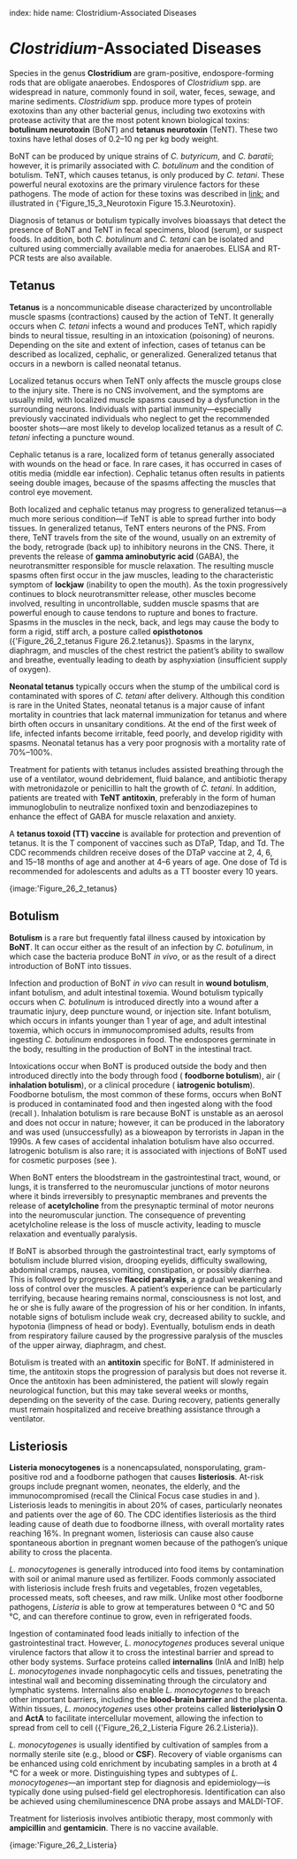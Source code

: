index: hide
name: Clostridium-Associated Diseases

#  *Clostridium*-Associated Diseases

Species in the genus  **Clostridium** are gram-positive, endospore-forming rods that are obligate anaerobes. Endospores of  *Clostridium* spp. are widespread in nature, commonly found in soil, water, feces, sewage, and marine sediments.  *Clostridium* spp. produce more types of protein exotoxins than any other bacterial genus, including two exotoxins with protease activity that are the most potent known biological toxins:  **botulinum neurotoxin** (BoNT) and  **tetanus neurotoxin** (TeNT). These two toxins have lethal doses of 0.2–10 ng per kg body weight.

BoNT can be produced by unique strains of  *C. butyricum*, and  *C. baratii*; however, it is primarily associated with  *C. botulinum* and the condition of botulism. TeNT, which causes tetanus, is only produced by  *C. tetani*. These powerful neural exotoxins are the primary virulence factors for these pathogens. The mode of action for these toxins was described in <link:> and illustrated in {'Figure_15_3_Neurotoxin Figure 15.3.Neurotoxin}.

Diagnosis of tetanus or botulism typically involves bioassays that detect the presence of BoNT and TeNT in fecal specimens, blood (serum), or suspect foods. In addition, both  *C. botulinum* and  *C. tetani* can be isolated and cultured using commercially available media for anaerobes. ELISA and RT-PCR tests are also available.

## Tetanus

 **Tetanus** is a noncommunicable disease characterized by uncontrollable muscle spasms (contractions) caused by the action of TeNT. It generally occurs when  *C. tetani* infects a wound and produces TeNT, which rapidly binds to neural tissue, resulting in an intoxication (poisoning) of neurons. Depending on the site and extent of infection, cases of tetanus can be described as localized, cephalic, or generalized. Generalized tetanus that occurs in a newborn is called neonatal tetanus.

Localized tetanus occurs when TeNT only affects the muscle groups close to the injury site. There is no CNS involvement, and the symptoms are usually mild, with localized muscle spasms caused by a dysfunction in the surrounding neurons. Individuals with partial immunity—especially previously vaccinated individuals who neglect to get the recommended booster shots—are most likely to develop localized tetanus as a result of  *C. tetani* infecting a puncture wound.

Cephalic tetanus is a rare, localized form of tetanus generally associated with wounds on the head or face. In rare cases, it has occurred in cases of otitis media (middle ear infection). Cephalic tetanus often results in patients seeing double images, because of the spasms affecting the muscles that control eye movement.

Both localized and cephalic tetanus may progress to generalized tetanus—a much more serious condition—if TeNT is able to spread further into body tissues. In generalized tetanus, TeNT enters neurons of the PNS. From there, TeNT travels from the site of the wound, usually on an extremity of the body, retrograde (back up) to inhibitory neurons in the CNS. There, it prevents the release of  **gamma aminobutyric acid** (GABA), the neurotransmitter responsible for muscle relaxation. The resulting muscle spasms often first occur in the jaw muscles, leading to the characteristic symptom of  **lockjaw** (inability to open the mouth). As the toxin progressively continues to block neurotransmitter release, other muscles become involved, resulting in uncontrollable, sudden muscle spasms that are powerful enough to cause tendons to rupture and bones to fracture. Spasms in the muscles in the neck, back, and legs may cause the body to form a rigid, stiff arch, a posture called  **opisthotonos** ({'Figure_26_2_tetanus Figure 26.2.tetanus}). Spasms in the larynx, diaphragm, and muscles of the chest restrict the patient’s ability to swallow and breathe, eventually leading to death by asphyxiation (insufficient supply of oxygen).

 **Neonatal tetanus** typically occurs when the stump of the umbilical cord is contaminated with spores of  *C. tetani* after delivery. Although this condition is rare in the United States, neonatal tetanus is a major cause of infant mortality in countries that lack maternal immunization for tetanus and where birth often occurs in unsanitary conditions. At the end of the first week of life, infected infants become irritable, feed poorly, and develop rigidity with spasms. Neonatal tetanus has a very poor prognosis with a mortality rate of 70%–100%.

Treatment for patients with tetanus includes assisted breathing through the use of a ventilator, wound debridement, fluid balance, and antibiotic therapy with metronidazole or penicillin to halt the growth of  *C. tetani*. In addition, patients are treated with  **TeNT antitoxin**, preferably in the form of human immunoglobulin to neutralize nonfixed toxin and benzodiazepines to enhance the effect of GABA for muscle relaxation and anxiety.

A  **tetanus toxoid (TT) vaccine** is available for protection and prevention of tetanus. It is the T component of vaccines such as DTaP, Tdap, and Td. The CDC recommends children receive doses of the DTaP vaccine at 2, 4, 6, and 15–18 months of age and another at 4–6 years of age. One dose of Td is recommended for adolescents and adults as a TT booster every 10 years.


{image:'Figure_26_2_tetanus}
        

## Botulism

 **Botulism** is a rare but frequently fatal illness caused by intoxication by  **BoNT**. It can occur either as the result of an infection by  *C. botulinum*, in which case the bacteria produce BoNT  *in vivo*, or as the result of a direct introduction of BoNT into tissues.

Infection and production of BoNT  *in vivo* can result in  **wound botulism**, infant botulism, and adult intestinal toxemia. Wound botulism typically occurs when  *C. botulinum* is introduced directly into a wound after a traumatic injury, deep puncture wound, or injection site. Infant botulism, which occurs in infants younger than 1 year of age, and adult intestinal toxemia, which occurs in immunocompromised adults, results from ingesting  *C. botulinum* endospores in food. The endospores germinate in the body, resulting in the production of BoNT in the intestinal tract.

Intoxications occur when BoNT is produced outside the body and then introduced directly into the body through food ( **foodborne botulism**), air ( **inhalation botulism**), or a clinical procedure ( **iatrogenic botulism**). Foodborne botulism, the most common of these forms, occurs when BoNT is produced in contaminated food and then ingested along with the food (recall ). Inhalation botulism is rare because BoNT is unstable as an aerosol and does not occur in nature; however, it can be produced in the laboratory and was used (unsuccessfully) as a bioweapon by terrorists in Japan in the 1990s. A few cases of accidental inhalation botulism have also occurred. Iatrogenic botulism is also rare; it is associated with injections of BoNT used for cosmetic purposes (see ).

When BoNT enters the bloodstream in the gastrointestinal tract, wound, or lungs, it is transferred to the neuromuscular junctions of motor neurons where it binds irreversibly to presynaptic membranes and prevents the release of  **acetylcholine** from the presynaptic terminal of motor neurons into the neuromuscular junction. The consequence of preventing acetylcholine release is the loss of muscle activity, leading to muscle relaxation and eventually paralysis.

If BoNT is absorbed through the gastrointestinal tract, early symptoms of botulism include blurred vision, drooping eyelids, difficulty swallowing, abdominal cramps, nausea, vomiting, constipation, or possibly diarrhea. This is followed by progressive  **flaccid paralysis**, a gradual weakening and loss of control over the muscles. A patient’s experience can be particularly terrifying, because hearing remains normal, consciousness is not lost, and he or she is fully aware of the progression of his or her condition. In infants, notable signs of botulism include weak cry, decreased ability to suckle, and hypotonia (limpness of head or body). Eventually, botulism ends in death from respiratory failure caused by the progressive paralysis of the muscles of the upper airway, diaphragm, and chest.

Botulism is treated with an  **antitoxin** specific for BoNT. If administered in time, the antitoxin stops the progression of paralysis but does not reverse it. Once the antitoxin has been administered, the patient will slowly regain neurological function, but this may take several weeks or months, depending on the severity of the case. During recovery, patients generally must remain hospitalized and receive breathing assistance through a ventilator.

## Listeriosis

 **Listeria monocytogenes** is a nonencapsulated, nonsporulating, gram-positive rod and a foodborne pathogen that causes  **listeriosis**. At-risk groups include pregnant women, neonates, the elderly, and the immunocompromised (recall the Clinical Focus case studies in  and ). Listeriosis leads to meningitis in about 20% of cases, particularly neonates and patients over the age of 60. The CDC identifies listeriosis as the third leading cause of death due to foodborne illness, with overall mortality rates reaching 16%. In pregnant women, listeriosis can cause also cause spontaneous abortion in pregnant women because of the pathogen’s unique ability to cross the placenta.

 *L. monocytogenes* is generally introduced into food items by contamination with soil or animal manure used as fertilizer. Foods commonly associated with listeriosis include fresh fruits and vegetables, frozen vegetables, processed meats, soft cheeses, and raw milk. Unlike most other foodborne pathogens,  *Listeria* is able to grow at temperatures between 0 °C and 50 °C, and can therefore continue to grow, even in refrigerated foods.

Ingestion of contaminated food leads initially to infection of the gastrointestinal tract. However,  *L. monocytogenes* produces several unique virulence factors that allow it to cross the intestinal barrier and spread to other body systems. Surface proteins called  **internalins** (InlA and InlB) help  *L. monocytogenes* invade nonphagocytic cells and tissues, penetrating the intestinal wall and becoming disseminating through the circulatory and lymphatic systems. Internalins also enable  *L. monocytogenes* to breach other important barriers, including the  **blood-brain barrier** and the placenta. Within tissues,  *L. monocytogenes* uses other proteins called  **listeriolysin O** and  **ActA** to facilitate intercellular movement, allowing the infection to spread from cell to cell ({'Figure_26_2_Listeria Figure 26.2.Listeria}).

 *L. monocytogenes* is usually identified by cultivation of samples from a normally sterile site (e.g., blood or  **CSF**). Recovery of viable organisms can be enhanced using cold enrichment by incubating samples in a broth at 4 °C for a week or more. Distinguishing types and subtypes of  *L. monocytogenes*—an important step for diagnosis and epidemiology—is typically done using pulsed-field gel electrophoresis. Identification can also be achieved using chemiluminescence DNA probe assays and MALDI-TOF.

Treatment for listeriosis involves antibiotic therapy, most commonly with  **ampicillin** and  **gentamicin**. There is no vaccine available.


{image:'Figure_26_2_Listeria}
        
